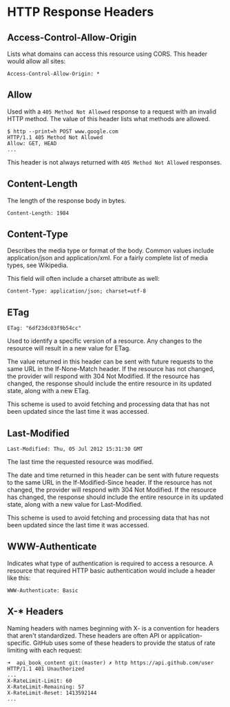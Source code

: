 # HTTP Response Headers

## Access-Control-Allow-Origin

Lists what domains can access this resource using CORS. This header would allow all sites:

```
Access-Control-Allow-Origin: *
```

## Allow

Used with a `405 Method Not Allowed` response to a request with an invalid HTTP method. The value of this header lists what methods are allowed.

```
$ http --print=h POST www.google.com
HTTP/1.1 405 Method Not Allowed
Allow: GET, HEAD
...
```

This header is not always returned with `405 Method Not Allowed` responses.

## Content-Length

The length of the response body in bytes.

```
Content-Length: 1984
```

## Content-Type

Describes the media type or format of the body. Common values include application/json and application/xml. For a fairly complete list of media types, see Wikipedia.

This field will often include a charset attribute as well:

```
Content-Type: application/json; charset=utf-8
```

## ETag

```
ETag: "6df23dc03f9b54cc"
```

Used to identify a specific version of a resource. Any changes to the resource will result in a new value for ETag.

The value returned in this header can be sent with future requests to the same URL in the If-None-Match header. If the resource has not changed, the provider will respond with 304 Not Modified. If the resource has changed, the response should include the entire resource in its updated state, along with a new ETag.

This scheme is used to avoid fetching and processing data that has not been updated since the last time it was accessed.

## Last-Modified

```
Last-Modified: Thu, 05 Jul 2012 15:31:30 GMT
```

The last time the requested resource was modified.

The date and time returned in this header can be sent with future requests to the same URL in the If-Modified-Since header. If the resource has not changed, the provider will respond with 304 Not Modified. If the resource has changed, the response should include the entire resource in its updated state, along with a new value for Last-Modified.

This scheme is used to avoid fetching and processing data that has not been updated since the last time it was accessed.

## WWW-Authenticate

Indicates what type of authentication is required to access a resource. A resource that required HTTP basic authentication would include a header like this:

```
WWW-Authenticate: Basic
```

## X-* Headers

Naming headers with names beginning with X- is a convention for headers that aren't standardized. These headers are often API or application-specific. GitHub uses some of these headers to provide the status of rate limiting with each request:

```
➜  api_book_content git:(master) ✗ http https://api.github.com/user
HTTP/1.1 401 Unauthorized
...
X-RateLimit-Limit: 60
X-RateLimit-Remaining: 57
X-RateLimit-Reset: 1413592144
...
```
